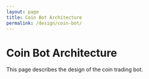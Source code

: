 ```yaml
---
layout: page
title: Coin Bot Architecture
permalink: /design/coin-bot/
---
```


# Coin Bot Architecture

This page describes the design of the coin trading bot.
